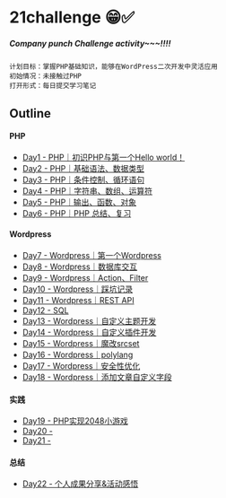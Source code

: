 # 21challenge 😁✅

##### Company punch Challenge activity~~~!!!!


```
计划目标：掌握PHP基础知识，能够在WordPress二次开发中灵活应用
初始情况：未接触过PHP
打开形式：每日提交学习笔记
```

## Outline

#### PHP

  * [Day1 - PHP｜初识PHP与第一个Hello world！](./Day1/index.md)
  * [Day2 - PHP｜基础语法、数据类型](./Day2/index.md)
  * [Day3 - PHP｜条件控制、循环语句](./Day3/index.md)
  * [Day4 - PHP｜字符串、数组、运算符](./Day4/index.md)
  * [Day5 - PHP｜输出、函数、对象](./Day5/index.md)
  * [Day6 - PHP｜PHP 总结、复习](./Day6/index.md)
  
#### Wordpress

  * [Day7 - Wordpress｜第一个Wordpress](./Day7/index.md)
  * [Day8 - Wordpress｜数据库交互](./Day8/index.md)
  * [Day9 - Wordpress｜Action、Filter](./Day9/index.md)
  * [Day10 - Wordpress｜踩坑记录](./Day10/index.md)
  * [Day11 - Wordpress｜REST API](./Day11/index.md)
  * [Day12 - SQL](./Day12/index.md)
  * [Day13 - Wordpress｜自定义主题开发](./Day13/index.md)
  * [Day14 - Wordpress｜自定义插件开发](./Day14/index.md)
  * [Day15 - Wordpress｜魔改srcset](./Day15/index.md)
  * [Day16 - Wordpress｜polylang](./Day16/index.md)
  * [Day17 - Wordpress｜安全性优化](./Day17/index.md)
  * [Day18 - Wordpress｜添加文章自定义字段](./Day18/index.md)

#### 实践
  * [Day19 - PHP实现2048小游戏](./Day19/index.md)
  * [Day20 - ](./Day20/index.md)
  * [Day21 - ](./Day21/index.md)


#### 总结
  * [Day22 - 个人成果分享&活动感悟](./Day22/index.md)
  
